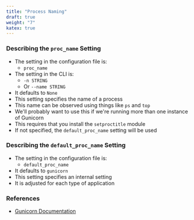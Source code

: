 ```yaml
---
title: "Process Naming"
draft: true
weight: "7"
katex: true
---
```


### Describing the `proc_name` Setting
- The setting in the configuration file is:
	- `proc_name`
- The setting in the CLI is:
	- `-n STRING`
	- Or `--name STRING`
- It defaults to `None`
- This setting specifies the name of a process
- This name can be observed using things like `ps` and `top`
- We'll probably want to use this if we're running more than one instance of Gunicorn
- This requires that you install the `setproctitle` module
- If not specified, the `default_proc_name` setting will be used

### Describing the `default_proc_name` Setting
- The setting in the configuration file is:
	- `default_proc_name`
- It defaults to `gunicorn`
- This setting specifies an internal setting
- It is adjusted for each type of application

### References
- [Gunicorn Documentation](https://docs.gunicorn.org/en/stable/settings.html#process-naming)
